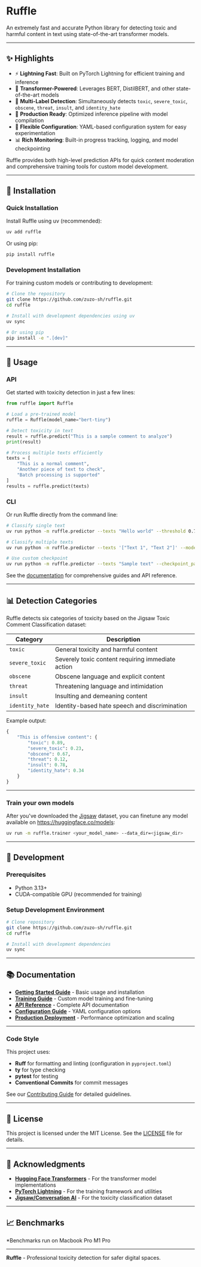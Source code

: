 # Ruffle

An extremely fast and accurate Python library for detecting toxic and harmful content in text using state-of-the-art transformer models.

---

## ✨ Highlights

- ⚡ **Lightning Fast**: Built on PyTorch Lightning for efficient training and inference
- 🧠 **Transformer-Powered**: Leverages BERT, DistilBERT, and other state-of-the-art models
- 🎯 **Multi-Label Detection**: Simultaneously detects `toxic`, `severe_toxic`, `obscene`, `threat`, `insult`, and `identity_hate`
- 🚀 **Production Ready**: Optimized inference pipeline with model compilation
- 🔧 **Flexible Configuration**: YAML-based configuration system for easy experimentation
- 📊 **Rich Monitoring**: Built-in progress tracking, logging, and model checkpointing

Ruffle provides both high-level prediction APIs for quick content moderation and comprehensive training tools for custom model development.

---

## 🚀 Installation

### Quick Installation

Install Ruffle using uv (recommended):

```bash
uv add ruffle
```

Or using pip:

```bash
pip install ruffle
```

### Development Installation

For training custom models or contributing to development:

```bash
# Clone the repository
git clone https://github.com/zuzo-sh/ruffle.git
cd ruffle

# Install with development dependencies using uv
uv sync

# Or using pip
pip install -e ".[dev]"
```

---

## 📖 Usage

### API

Get started with toxicity detection in just a few lines:

```python
from ruffle import Ruffle

# Load a pre-trained model
ruffle = Ruffle(model_name="bert-tiny")

# Detect toxicity in text
result = ruffle.predict("This is a sample comment to analyze")
print(result)

# Process multiple texts efficiently  
texts = [
    "This is a normal comment",
    "Another piece of text to check", 
    "Batch processing is supported"
]
results = ruffle.predict(texts)
```

### CLI

Or run Ruffle directly from the command line:

```bash
# Classify single text
uv run python -m ruffle.predictor --texts "Hello world" --threshold 0.7

# Classify multiple texts  
uv run python -m ruffle.predictor --texts '["Text 1", "Text 2"]' --model_name bert-tiny

# Use custom checkpoint
uv run python -m ruffle.predictor --texts "Sample text" --checkpoint_path model.ckpt
```

See the [documentation](https://ruffle.readthedocs.io) for comprehensive guides and API reference.

---

## 📊 Detection Categories

Ruffle detects six categories of toxicity based on the Jigsaw Toxic Comment Classification dataset:

| Category | Description |
|----------|-------------|
| `toxic` | General toxicity and harmful content |
| `severe_toxic` | Severely toxic content requiring immediate action |
| `obscene` | Obscene language and explicit content |
| `threat` | Threatening language and intimidation |
| `insult` | Insulting and demeaning content |
| `identity_hate` | Identity-based hate speech and discrimination |

Example output:
```python
{
    "This is offensive content": {
        "toxic": 0.89,
        "severe_toxic": 0.23,
        "obscene": 0.67,
        "threat": 0.12,
        "insult": 0.78,
        "identity_hate": 0.34
    }
}
```

---

### Train your own models

After you've downloaded the [Jigsaw](https://www.kaggle.com/competitions/jigsaw-toxic-comment-classification-challenge)  dataset, you can finetune any model available on https://huggingface.co/models:

```bash
uv run -m ruffle.trainer <your_model_name> --data_dir=<jigsaw_dir>
```

---

## 🔬 Development

### Prerequisites

- Python 3.13+
- CUDA-compatible GPU (recommended for training)

### Setup Development Environment

```bash
# Clone repository
git clone https://github.com/zuzo-sh/ruffle.git
cd ruffle

# Install with development dependencies
uv sync
```

---

## 📚 Documentation

- **[Getting Started Guide](https://ruffle.readthedocs.io/getting-started/)** - Basic usage and installation
- **[Training Guide](https://ruffle.readthedocs.io/training/)** - Custom model training and fine-tuning  
- **[API Reference](https://ruffle.readthedocs.io/api/)** - Complete API documentation
- **[Configuration Guide](https://ruffle.readthedocs.io/configuration/)** - YAML configuration options
- **[Production Deployment](https://ruffle.readthedocs.io/production/)** - Performance optimization and scaling

---

### Code Style

This project uses:
- **Ruff** for formatting and linting (configuration in `pyproject.toml`)
- **ty** for type checking
- **pytest** for testing
- **Conventional Commits** for commit messages

See our [Contributing Guide](CONTRIBUTING.md) for detailed guidelines.

---

## 📄 License

This project is licensed under the MIT License. See the [LICENSE](LICENSE) file for details.

---

## 🙏 Acknowledgments

- **[Hugging Face Transformers](https://huggingface.co/transformers/)** - For the transformer model implementations
- **[PyTorch Lightning](https://lightning.ai/)** - For the training framework and utilities
- **[Jigsaw/Conversation AI](https://www.kaggle.com/c/jigsaw-toxic-comment-classification-challenge)** - For the toxicity classification dataset

---

## 📈 Benchmarks

*Benchmarks run on Macbook Pro M1 Pro

---

**Ruffle** - Professional toxicity detection for safer digital spaces.
